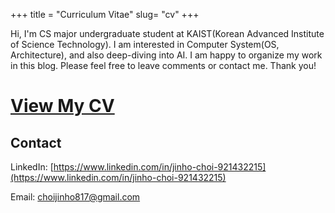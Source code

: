 +++
title = "Curriculum Vitae"
slug= "cv"
+++

Hi, I'm CS major undergraduate student at KAIST(Korean Advanced Institute of Science Technology).
I am interested in Computer System(OS, Architecture), and also deep-diving into AI.
I am happy to organize my work in this blog. Please feel free to leave comments or contact me.
Thank you!

# [View My CV](/cv/ball-cv.pdf)

## Contact

LinkedIn: [https://www.linkedin.com/in/jinho-choi-921432215](https://www.linkedin.com/in/jinho-choi-921432215)

Email: <choijinho817@gmail.com>
